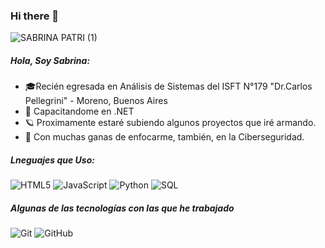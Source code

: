 ### Hi there 👋

![SABRINA PATRI (1)](https://user-images.githubusercontent.com/91162957/173135875-77e52f2f-00b7-4e57-ab6f-8492242b95d3.gif)

##### Hola, Soy Sabrina:

- 🎓Recién egresada en Análisis de Sistemas del ISFT N°179 "Dr.Carlos Pellegrini" - Moreno, Buenos Aires
- :test_tube: Capacitandome en .NET 
- 🪐 Proximamente estaré subiendo algunos proyectos que iré armando.
- :speech_balloon: Con muchas ganas de enfocarme, también, en la Ciberseguridad.

##### Lneguajes que Uso:

![HTML5](https://img.shields.io/badge/-HTML5-000000?style=flat&logo=html5)
![JavaScript](https://img.shields.io/badge/-JavaScript-000000?style=flat&logo=javascript)
![Python](https://img.shields.io/badge/-Python-000000?style=flat&logo=python)
![SQL](https://img.shields.io/badge/-SQL-000000?style=flat&logo=postgresql)

##### Algunas de las tecnologías con las que he trabajado

![Git](https://img.shields.io/badge/-Git-222222?style=flat&logo=git&logoColor=F05032)
![GitHub](https://img.shields.io/badge/-GitHub-222222?style=flat&logo=github&logoColor=181717)


